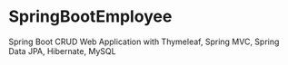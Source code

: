 # SpringBootEmployee
 Spring Boot CRUD Web Application with Thymeleaf, Spring MVC, Spring Data JPA, Hibernate, MySQL
